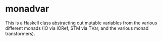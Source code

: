 monadvar
========

This is a Haskell class abstracting out mutable variables from the
various different monads (IO via IORef, STM via TVar, and the various
monad transformers).


